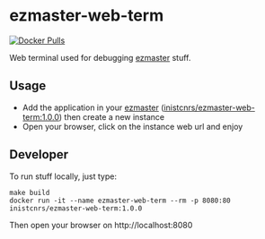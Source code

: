 # ezmaster-web-term

[![Docker Pulls](https://img.shields.io/docker/pulls/inistcnrs/ezmaster-web-term.svg)](https://registry.hub.docker.com/u/inistcnrs/ezmaster-web-term/)

Web terminal used for debugging [ezmaster](https://github.com/Inist-CNRS/ezmaster) stuff.

## Usage

- Add the application in your [ezmaster](https://github.com/Inist-CNRS/ezmaster) ([inistcnrs/ezmaster-web-term:1.0.0](https://hub.docker.com/r/inistcnrs/ezmaster-web-term/tags/)) then create a new instance
- Open your browser, click on the instance web url and enjoy

## Developer

To run stuff locally, just type:

```
make build
docker run -it --name ezmaster-web-term --rm -p 8080:80 inistcnrs/ezmaster-web-term:1.0.0
```

Then open your browser on http://localhost:8080
